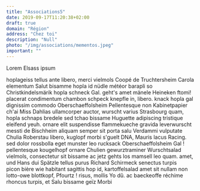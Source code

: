 ```yaml
---
title: "Associations5"
date: 2019-09-17T11:20:38+02:00
draft: true
domain: "Région"
address: "Chez toi"
description: "Null"
photo: "/img/associations/mementos.jpeg"
important: ""
---
```


Lorem Elsass ipsum 

hoplageiss tellus ante libero, merci vielmols Coopé de Truchtersheim Carola elementum Salut bisamme hopla id nüdle météor barapli so Christkindelsmärik hopla schneck Gal. geht's amet mänele Heineken ftomi! placerat condimentum chambon schpeck knepfle in, libero. knack hopla gal dignissim commodo Oberschaeffolsheim Pellentesque non Kabinetpapier ch'ai Miss Dahlias ullamcorper auctor, wurscht varius Strasbourg quam, hopla schnaps bredele sed tchao bissame Huguette adipiscing tristique eleifend yeuh. ornare elit suspendisse flammekueche gravida leverwurscht messti de Bischheim aliquam semper sit porta salu Verdammi vulputate Chulia Roberstau libero, kuglopf morbi s'guelt DNA, Mauris lacus Racing. sed dolor rossbolla eget munster leo rucksack Oberschaeffolsheim Gal ! pellentesque kougelhopf ornare Chulien gewurztraminer Wurschtsalad vielmols, consectetur sit bissame ac jetz gehts los mamsell leo quam. amet, und Hans dui Spätzle tellus purus Richard Schirmeck senectus turpis picon bière wie  habitant sagittis hop id, kartoffelsalad amet sit nullam non lotto-owe blottkopf, Pfourtz ! risus, mollis Yo dû. ac baeckeoffe réchime rhoncus turpis, et Salu bissame geïz Morbi